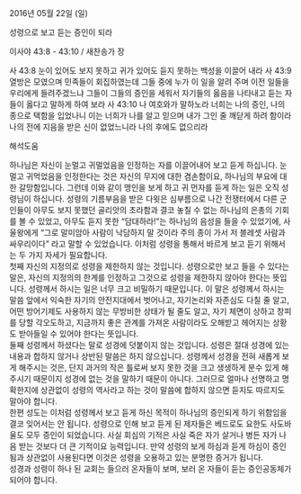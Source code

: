 2016년 05월 22일 (일)

성령으로 보고 듣는 증인이 되라 



이사야 43:8 - 43:10 / 새찬송가  장


사 43:8 눈이 있어도 보지 못하고 귀가 있어도 듣지 못하는 백성을 이끌어 내라
사 43:9 열방은 모였으며 민족들이 회집하였는데 그들 중에 누가 이 일을 알려 주며 이전 일들을 우리에게 들려주겠느냐 그들이 그들의 증인을 세워서 자기들의 옳음을 나타내고 듣는 자들이 옳다고 말하게 하여 보라
사 43:10 나 여호와가 말하노라 너희는 나의 증인, 나의 종으로 택함을 입었나니 이는 너희가 나를 알고 믿으며 내가 그인 줄 깨닫게 하려 함이라 나의 전에 지음을 받은 신이 없었느니라 나의 후에도 없으리라

해석도움





하나님은 자신이 눈멀고 귀멀었음을 인정하는 자를 이끌어내어 보고 듣게 하십니다. 눈멀고 귀먹었음을 인정한다는 것은 자신의 무지에 대한 겸손함이요, 하나님의 부요에 대한 갈망함입니다. 그런데 이와 같이 맹인을 보게 하고 귀 먼자를 듣게 하는 일은 오직 성령님이 하십니다. 성령의 기름부음을 받은 다윗은 심부름으로 나간 전쟁터에서 다른 군인들이 아무도 보지 못했던 골리앗의 초라함과 결코 놓칠 수 없는 하나님의 은총의 기회를 볼 수 있었고, 아무도 듣지 못한 “담대하라!”는 하나님의 음성을 들을 수 있었기에, 사울왕에게 “그로 말미암아 사람이 낙담하지 말 것이라 주의 종이 가서 저 블레셋 사람과 싸우리이다” 라고 말할 수 있었습니다. 
이처럼 성령을 통해서  바르게 보고 듣기 위해서는 두 가지 자세가 필요합니다.   
첫째 자신의 지정의로 성령을 제한하지 않는 것입니다. 
성령으로만 보고 들을 수 있다는 말은, 자신의 지정의의 한계를 인정하고 그것으로 성령을 제한하지 않아야 한다는 뜻입니다. 성령께서 하시는 일은 너무 크고 비밀하기 때문입니다. 이 말은 성령께서 하시는 말씀 앞에서 익숙한 자기의 안전지대에서 벗어나고, 자기논리와 자존심도 다칠 줄 알고, 어떤 방어기제도 사용하지 않는 무방비한 상태가 될 줄도 알고, 자기 체면이 상하고 창피를 당할 각오도하고, 지금까지 좋은 관계를 가져온 사람이라도 오해받고 헤어지는 상황도 받아들일 수 있어야 한다는 뜻입니다.    
둘째 성령께서 하셨다는 말로 성경에 덧붙이지 않는 것입니다. 
성령은 절대 성경에 있는 내용과 합하지 않거나 상반된 말씀은 하지 않으십니다. 
성령께서 성경을 전혀 새롭게 보게 해주시는 것은, 단지 과거의 작은 틀로써 보지 못한 것을 크고 생생하게 분수 있게 해주시기 때문이지 성경에 없는 것을 말하기 때문이 아니다.
그러므로 얼마나 선명하고 명확한지에 상관없이 성령의 역사라고 하는 것이 말씀에 합하지 않으면 듣지도 따르지도 말아야 합니다.   
한편 성도는 이처럼 성령께서 보고 듣게 하신 목적이 하나님의 증인되게 하기 위함임을 결코 잊어서는 안 됩니다. 
성령으로 인해 보고 듣게 된 제자들은 베드로도 요한도 사도바울도 모두 증인이 되었습니다.  사실 회심의 기적은 사실 죽은 자가 살거나 병든 자가 나음 받는 것보다 더 큰 기적이요 능력입니다. 만약 성령의 보게 하심과 듣게 하심이 증인됨과 상관없이 사용된다면 이것은 성령을 오용하고 있는 분명한 증거가 됩니다.  
성경과 성령이 하나 된 교회는 들으러 온자들이 보며, 보러 온 자들이 듣는 증인공동체가 되어야 합니다.